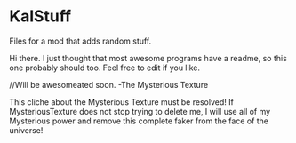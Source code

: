 # KalStuff
Files for a mod that adds random stuff.

Hi there. I just thought that most awesome programs have a readme, so this one probably should too. Feel free to edit if you like.

//Will be awesomeated soon.
-The Mysterious Texture

This cliche about the Mysterious Texture must be resolved! If MysteriousTexture does not stop trying to delete me, I will use all of my Mysterious power and remove this complete faker from the face of the universe!
